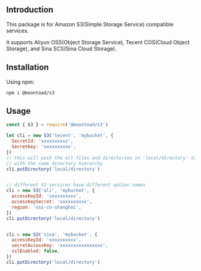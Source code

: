 ## Introduction

This package is for Amazon S3(Simple Storage Service) compatible services.

It supports Aliyun OSS(Object Storage Service), Tecent COS(Cloud Object Storage),
and Sina SCS(Sina Cloud Storage).


## Installation

Using npm:

```shell
npm i @moontoad/s3
```


## Usage

```js
const { S3 } = require('@moontoad/s3')

let cli = new S3('tecent', 'mybucket', {
  SecretId: 'xxxxxxxxxx',
  SecretKey: 'xxxxxxxxxx',
})
// this will push the all files and directories in 'local/directory' to the bucket,
// with the same directory hierarchy
cli.putDirectory('local/directory')


// different S3 services have different option names
cli = new S3('ali', 'mybucket', {
  accessKeyId: 'xxxxxxxxxx',
  accessKeySecret: 'xxxxxxxxxx',
  region: 'oss-cn-shanghai',
})
cli.putDirectory('local/directory')


cli = new S3('sina', 'mybucket', {
  accessKeyId: 'xxxxxxxxxx',
  secretAccessKey: 'xxxxxxxxxxxxxxxx',
  sslEnabled: false,
})
cli.putDirectory('local/directory')
```


